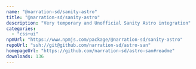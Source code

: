 ```yaml
---
name: "@narration-sd/sanity-astro"
title: "@narration-sd/sanity-astro"
description: "Very temporary and Unofficial Sanity Astro integration"
categories:
  - "css+ui"
npmUrl: "https://www.npmjs.com/package/@narration-sd/sanity-astro"
repoUrl: "ssh://git@github.com/narration-sd/astro-san"
homepageUrl: "https://github.com/narration-sd/astro-san#readme"
downloads: 136
---
```

